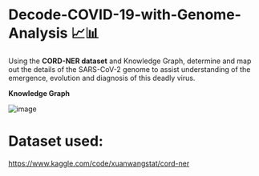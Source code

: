 # Decode-COVID-19-with-Genome-Analysis 📈📊
Using the **CORD-NER dataset** and Knowledge Graph, determine and map out the details of the SARS-CoV-2 genome to assist understanding of the emergence, evolution and diagnosis of this deadly virus.

**Knowledge Graph**

![image](https://user-images.githubusercontent.com/80167074/209657706-a85a27d6-9de9-456d-aa05-d150acb297ce.png)

# Dataset used:
https://www.kaggle.com/code/xuanwangstat/cord-ner
